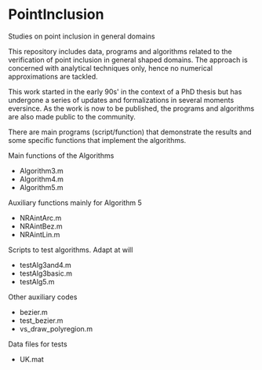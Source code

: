 # PointInclusion
Studies on point inclusion in general domains

This repository includes data, programs and algorithms related to the verification of point inclusion in general shaped domains.
The approach is concerned with analytical techniques only, hence no numerical approximations are tackled.

This work started in the early 90s' in the context of a PhD thesis but has undergone a series of updates and formalizations in several moments eversince.
As the work is now to be published, the programs and algorithms are also made public to the community.

There are main programs (script/function) that demonstrate the results and some
specific functions that implement the algorithms.

Main functions of the Algorithms

* Algorithm3.m 
* Algorithm4.m
* Algorithm5.m

Auxiliary functions mainly for Algorithm 5

* NRAintArc.m
* NRAintBez.m
* NRAintLin.m

Scripts to test algorithms. Adapt at will

*  testAlg3and4.m
*  testAlg3basic.m
*  testAlg5.m

Other auxiliary codes

* bezier.m
* test_bezier.m
* vs_draw_polyregion.m

Data files for tests

* UK.mat

